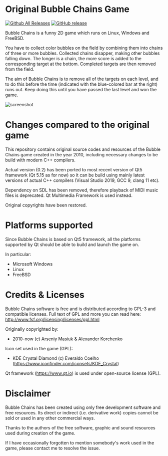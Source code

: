 # Original Bubble Chains Game

[![Github All Releases](https://img.shields.io/github/downloads/ArsMasiuk/bubble-chains/total?style=for-the-badge)](https://github.com/ArsMasiuk/bubble-chains/releases/latest)
[![GitHub release](https://img.shields.io/github/v/release/ArsMasiuk/bubble-chains?include_prereleases&style=for-the-badge)](https://github.com/ArsMasiuk/bubble-chains/releases/latest)

Bubble Chains is a funny 2D game which runs on Linux, Windows and FreeBSD. 

You have to collect color bubbles on the field by combining them into chains of three or more bubbles. Collected chains disapper, making other bubbles falling down. The longer is a chain, the more score is added to the corresponding target at the bottom. Completed targets are then removed from the field.

The aim of Bubble Chains is to remove all of the targets on each level, and to do this before the time (indicated with the blue-colored bar at the right) runs out. Keep doing this until you have passed the last level and won the game. 

![screenshot](https://user-images.githubusercontent.com/19762856/102863506-f8e8ec00-4432-11eb-9772-10b0ca93a92f.PNG)

# Changes compared to the original game

This repository contains original source codes and resources of the Bubble Chains game created in the year 2010, including necessary changes to be build with modern C++ compilers. 

Actual version (0.2) has been ported to most recent version of Qt5 framework (Qt 5.15 as for now) so it can be build using mainly latest versions of actual C++ compilers (Visual Studio 2019, GCC 9, clang 11 etc).

Dependency on SDL has been removed, therefore playback of MIDI music files is deprecated. Qt Multimedia Framework is used instead.

Original copyrights have been restored.

# Platforms supported

Since Bubble Chains is based on Qt5 framework, all the platforms supported by Qt should be able to build and launch the game on.

In particular:
- Microsoft Windows
- Linux
- FreeBSD

# Credits & Licenses 

Bubble Chains software is free and is distributed according to GPL-3 and compatible licenses.
Full text of GPL and more you can read here: http://www.fsf.org/licensing/licenses/gpl.html

Originally copyrighted by:	
- 2010-now (c) Arseniy Masiuk & Alexander Korchenko

Icon set used in the game (GPL):
- KDE Crystal Diamond (c) Everaldo Coelho (https://www.iconfinder.com/iconsets/KDE_Crystal)
  
Qt framework (https://www.qt.io) is used under open-source license (GPL).

# Disclaimer

Bubble Chains has been created using only free development software and free resources.
Its direct or indirect (i.e. derivative work) copies cannot be sold or used in any other commercial ways.

Thanks to the authors of the free software, graphic and sound resources used during creation of the game.

If I have occasionally forgotten to mention somebody's work used in the game, please contact me to resolve the issue.
